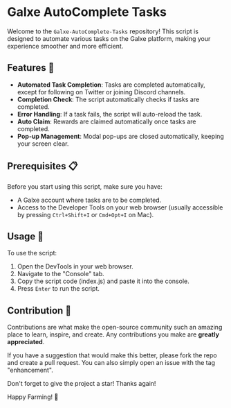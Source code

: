 # Galxe AutoComplete Tasks

Welcome to the `Galxe-AutoComplete-Tasks` repository! This script is designed to automate various tasks on the Galxe platform, making your experience smoother and more efficient.

## Features 🌟

- **Automated Task Completion**: Tasks are completed automatically, except for following on Twitter or joining Discord channels.
- **Completion Check**: The script automatically checks if tasks are completed.
- **Error Handling**: If a task fails, the script will auto-reload the task.
- **Auto Claim**: Rewards are claimed automatically once tasks are completed.
- **Pop-up Management**: Modal pop-ups are closed automatically, keeping your screen clear.

## Prerequisites 📋

Before you start using this script, make sure you have:

- A Galxe account where tasks are to be completed.
- Access to the Developer Tools on your web browser (usually accessible by pressing `Ctrl+Shift+I` or `Cmd+Opt+I` on Mac).

## Usage 📖

To use the script:

1. Open the DevTools in your web browser.
2. Navigate to the "Console" tab.
3. Copy the script code (index.js) and paste it into the console.
4. Press `Enter` to run the script.

## Contribution 🤝

Contributions are what make the open-source community such an amazing place to learn, inspire, and create. Any contributions you make are **greatly appreciated**.

If you have a suggestion that would make this better, please fork the repo and create a pull request. You can also simply open an issue with the tag "enhancement".

Don't forget to give the project a star! Thanks again!


Happy Farming! 🎉
